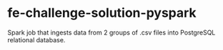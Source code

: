 # fe-challenge-solution-pyspark
Spark job that ingests data from 2 groups of .csv files into PostgreSQL relational database.
